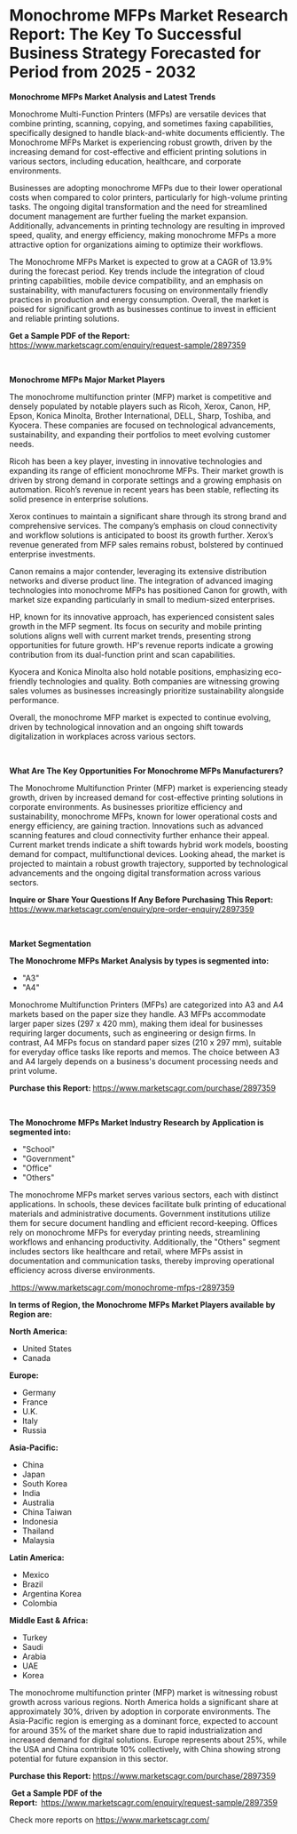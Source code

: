 <p><h1>Monochrome MFPs Market Research Report: The Key To Successful Business Strategy Forecasted for Period from 2025 - 2032</h1></p><p><strong>Monochrome MFPs Market Analysis and Latest Trends</strong></p>
<p><p>Monochrome Multi-Function Printers (MFPs) are versatile devices that combine printing, scanning, copying, and sometimes faxing capabilities, specifically designed to handle black-and-white documents efficiently. The Monochrome MFPs Market is experiencing robust growth, driven by the increasing demand for cost-effective and efficient printing solutions in various sectors, including education, healthcare, and corporate environments. </p><p>Businesses are adopting monochrome MFPs due to their lower operational costs when compared to color printers, particularly for high-volume printing tasks. The ongoing digital transformation and the need for streamlined document management are further fueling the market expansion. Additionally, advancements in printing technology are resulting in improved speed, quality, and energy efficiency, making monochrome MFPs a more attractive option for organizations aiming to optimize their workflows.</p><p>The Monochrome MFPs Market is expected to grow at a CAGR of 13.9% during the forecast period. Key trends include the integration of cloud printing capabilities, mobile device compatibility, and an emphasis on sustainability, with manufacturers focusing on environmentally friendly practices in production and energy consumption. Overall, the market is poised for significant growth as businesses continue to invest in efficient and reliable printing solutions.</p></p>
<p><strong>Get a Sample PDF of the Report:&nbsp;</strong> <a href="https://www.marketscagr.com/enquiry/request-sample/2897359?utm_campaign=2893&utm_medium=2&utm_source=Github&utm_content=ia&utm_term=15032025&utm_id=monochrome-mfps">https://www.marketscagr.com/enquiry/request-sample/2897359</a></p>
<p>&nbsp;</p>
<p><strong>Monochrome MFPs Major Market Players</strong></p>
<p><p>The monochrome multifunction printer (MFP) market is competitive and densely populated by notable players such as Ricoh, Xerox, Canon, HP, Epson, Konica Minolta, Brother International, DELL, Sharp, Toshiba, and Kyocera. These companies are focused on technological advancements, sustainability, and expanding their portfolios to meet evolving customer needs.</p><p>Ricoh has been a key player, investing in innovative technologies and expanding its range of efficient monochrome MFPs. Their market growth is driven by strong demand in corporate settings and a growing emphasis on automation. Ricoh’s revenue in recent years has been stable, reflecting its solid presence in enterprise solutions.</p><p>Xerox continues to maintain a significant share through its strong brand and comprehensive services. The company’s emphasis on cloud connectivity and workflow solutions is anticipated to boost its growth further. Xerox’s revenue generated from MFP sales remains robust, bolstered by continued enterprise investments.</p><p>Canon remains a major contender, leveraging its extensive distribution networks and diverse product line. The integration of advanced imaging technologies into monochrome MFPs has positioned Canon for growth, with market size expanding particularly in small to medium-sized enterprises.</p><p>HP, known for its innovative approach, has experienced consistent sales growth in the MFP segment. Its focus on security and mobile printing solutions aligns well with current market trends, presenting strong opportunities for future growth. HP's revenue reports indicate a growing contribution from its dual-function print and scan capabilities.</p><p>Kyocera and Konica Minolta also hold notable positions, emphasizing eco-friendly technologies and quality. Both companies are witnessing growing sales volumes as businesses increasingly prioritize sustainability alongside performance.</p><p>Overall, the monochrome MFP market is expected to continue evolving, driven by technological innovation and an ongoing shift towards digitalization in workplaces across various sectors.</p></p>
<p>&nbsp;</p>
<p><strong>What Are The Key Opportunities For Monochrome MFPs Manufacturers?</strong></p>
<p><p>The Monochrome Multifunction Printer (MFP) market is experiencing steady growth, driven by increased demand for cost-effective printing solutions in corporate environments. As businesses prioritize efficiency and sustainability, monochrome MFPs, known for lower operational costs and energy efficiency, are gaining traction. Innovations such as advanced scanning features and cloud connectivity further enhance their appeal. Current market trends indicate a shift towards hybrid work models, boosting demand for compact, multifunctional devices. Looking ahead, the market is projected to maintain a robust growth trajectory, supported by technological advancements and the ongoing digital transformation across various sectors.</p></p>
<p><strong>Inquire or Share Your Questions If Any Before Purchasing This Report:</strong> <a href="https://www.marketscagr.com/enquiry/pre-order-enquiry/2897359?utm_campaign=2893&utm_medium=2&utm_source=Github&utm_content=ia&utm_term=15032025&utm_id=monochrome-mfps">https://www.marketscagr.com/enquiry/pre-order-enquiry/2897359</a></p>
<p>&nbsp;</p>
<p><strong>Market Segmentation</strong></p>
<p><strong>The Monochrome MFPs Market Analysis by types is segmented into:</strong></p>
<p><ul><li>"A3"</li><li>"A4"</li></ul></p>
<p><p>Monochrome Multifunction Printers (MFPs) are categorized into A3 and A4 markets based on the paper size they handle. A3 MFPs accommodate larger paper sizes (297 x 420 mm), making them ideal for businesses requiring larger documents, such as engineering or design firms. In contrast, A4 MFPs focus on standard paper sizes (210 x 297 mm), suitable for everyday office tasks like reports and memos. The choice between A3 and A4 largely depends on a business's document processing needs and print volume.</p></p>
<p><strong>Purchase this Report:&nbsp;</strong><a href="https://www.marketscagr.com/purchase/2897359?utm_campaign=2893&utm_medium=2&utm_source=Github&utm_content=ia&utm_term=15032025&utm_id=monochrome-mfps">https://www.marketscagr.com/purchase/2897359</a></p>
<p>&nbsp;</p>
<p><strong>The Monochrome MFPs Market Industry Research by Application is segmented into:</strong></p>
<p><ul><li>"School"</li><li>"Government"</li><li>"Office"</li><li>"Others"</li></ul></p>
<p><p>The monochrome MFPs market serves various sectors, each with distinct applications. In schools, these devices facilitate bulk printing of educational materials and administrative documents. Government institutions utilize them for secure document handling and efficient record-keeping. Offices rely on monochrome MFPs for everyday printing needs, streamlining workflows and enhancing productivity. Additionally, the "Others" segment includes sectors like healthcare and retail, where MFPs assist in documentation and communication tasks, thereby improving operational efficiency across diverse environments.</p></p>
<p><a href="https://www.marketscagr.com/monochrome-mfps-r2897359?utm_campaign=2893&utm_medium=2&utm_source=Github&utm_content=ia&utm_term=15032025&utm_id=monochrome-mfps">&nbsp;https://www.marketscagr.com/monochrome-mfps-r2897359</a></p>
<p><strong>In terms of Region, the Monochrome MFPs Market Players available by Region are:</strong></p>
<p>
    <p> <strong> North America: </strong>
        <ul>
            <li>United States</li>
            <li>Canada</li>
        </ul>
        </p> 
    <p> <strong> Europe: </strong>
        <ul>
            <li>Germany</li>
            <li>France</li>
            <li>U.K.</li>
            <li>Italy</li>
            <li>Russia</li>
        </ul>
        </p> 
    <p> <strong> Asia-Pacific: </strong>
        <ul>
            <li>China</li>
            <li>Japan</li>
            <li>South Korea</li>
            <li>India</li>
            <li>Australia</li>
            <li>China Taiwan</li>
            <li>Indonesia</li>
            <li>Thailand</li>
            <li>Malaysia</li>
        </ul>
        </p> 
    <p> <strong> Latin America: </strong>
        <ul>
            <li>Mexico</li>
            <li>Brazil</li>
            <li>Argentina Korea</li>
            <li>Colombia</li>
        </ul>
        </p> 
    <p> <strong> Middle East & Africa: </strong>
        <ul>
            <li>Turkey</li>
            <li>Saudi</li>
            <li>Arabia</li>
            <li>UAE</li>
            <li>Korea</li>
        </ul>
    </p>
    </p>
<p><p>The monochrome multifunction printer (MFP) market is witnessing robust growth across various regions. North America holds a significant share at approximately 30%, driven by adoption in corporate environments. The Asia-Pacific region is emerging as a dominant force, expected to account for around 35% of the market share due to rapid industrialization and increased demand for digital solutions. Europe represents about 25%, while the USA and China contribute 10% collectively, with China showing strong potential for future expansion in this sector.</p></p>
<p><strong>Purchase this Report: </strong><a href="https://www.marketscagr.com/purchase/2897359?utm_campaign=2893&utm_medium=2&utm_source=Github&utm_content=ia&utm_term=15032025&utm_id=monochrome-mfps">https://www.marketscagr.com/purchase/2897359</a></p>
<p>&nbsp;<strong>Get a Sample PDF of the Report:&nbsp;&nbsp;</strong><a href="https://www.marketscagr.com/enquiry/request-sample/2897359?utm_campaign=2893&utm_medium=2&utm_source=Github&utm_content=ia&utm_term=15032025&utm_id=monochrome-mfps">https://www.marketscagr.com/enquiry/request-sample/2897359</a></p>
<p><strong></strong></p>
<p>Check more reports on <a href="https://www.marketscagr.com/?utm_campaign=2893&utm_medium=2&utm_source=Github&utm_content=ia&utm_term=15032025&utm_id=monochrome-mfps">https://www.marketscagr.com/</a></p>
